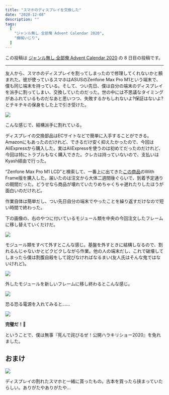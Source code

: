 ```yaml
---
title: "スマホのディスプレイを交換した"
date: "2020-12-08"
description: ""
tags:
  [
    "ジャンル無し 全部俺 Advent Calendar 2020",
    "機械いじり",
  ]
---
```


この投稿は [ジャンル無し 全部俺 Advent Calendar 2020](https://adventar.org/calendars/5495) の 8 日目の投稿です。

---

友人から、スマホのディスプレイを割ってしまったので修理してくれないかと頼まれた。彼が使っているスマホはASUSのZenfone Max Pro M1という端末で、僕も同じ端末を持っている。そして、つい先日、僕は自分の端末のディスプレイを派手に割ってしまい、交換していたのだった。世の中には不思議なタイミングがあふれているものだなあと思いつつ、失敗するかもしれないよ?保証はないよ?とチキチキの保身をした上で引き受けた。

![](IMG_20201208_201515.jpg)

こんな感じで、結構派手に割れている。

ディスプレイの交換部品はECサイトなどで簡単に入手することができる。Amazonにもあったのだけれど、できるだけ安く抑えたかったので、今回はAliExpressから購入した。実はAliExpressを使うのは初めてだったのだけれど、今回は特にトラブルもなく購入できた。クレカは持っていないので、支払いはKyash経由で行った。

“Zenfone Max Pro M1 LCD”と検索して、一番上に出てきた[この商品](https://www.aliexpress.com/item/4001178280775.html)のWith Frame版を購入した。届いたのは注文から大体二週間後ぐらいで、到着予定通りの期間だった。どうせなら商品が壊れていたりめちゃくちゃ遅れたりしたほうが面白いのだけれど。

作業自体は簡単だし、つい先日自分の端末でやったことを繰り返すだけなので短い時間で終わった。

下の画像の、右のやつに付いているモジュール類を中央の今回注文したフレームに移し替えていくだけだ。

![](IMG_20201208_202404.jpg)

モジュール類をすべて外すとこんな感じ。基盤を外すときに結構しなるので、割れるんじゃないかとビクビクしながら作業。他の人の端末だし、これで破壊してしまったら僕は割腹自殺をして詫びなければなるまい(友人氏はそんな鬼ではないけれど)。

![](IMG_20201208_203733.jpg)

外したモジュールを新しいフレームに移し終わるとこんな感じ。

![](IMG_20201208_204313.jpg)

恐る恐る電源を入れてみると……

![](IMG_20201208_204839.jpg)

**完璧だ！🎉**

ということで、僕は無事『死んで詫びるぜ！公開ハラキリショー2020』を免れました。

## おまけ

![](IMG_20201208_234852.jpg)

ディスプレイの割れたスマホと一緒に貰ったもの。古本を買ったら挟まっていたらしい。ありがたやありがたや…